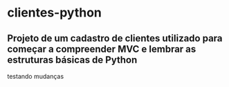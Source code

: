 # clientes-python
## Projeto de um cadastro de clientes utilizado para começar a compreender MVC e lembrar as estruturas básicas de Python

testando mudanças